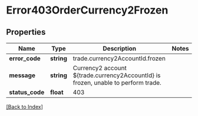 # Error403OrderCurrency2Frozen

## Properties

Name | Type | Description | Notes
------------ | ------------- | ------------- | -------------
**error_code** | **string** | trade.currency2AccountId.frozen |
**message** | **string** | Currency2 account ${trade.currency2AccountId} is frozen, unable to perform trade. |
**status_code** | **float** | 403 |

[[Back to Index]](../index.md)

